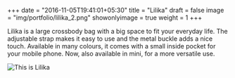 +++
date = "2016-11-05T19:41:01+05:30"
title = "Lilika"
draft = false
image = "img/portfolio/lilika_2.png"
showonlyimage = true
weight = 1
+++

Lilika is a large crossbody bag with a big space to fit your everyday life. The adjustable strap makes it easy to use and the metal buckle adds a nice touch. Available in many colours, it comes with a small inside pocket for your mobile phone. Now, also available in mini, for a more versatile use.
<!--more-->
![This is Lilika][1]

[1]: /img/portfolio/lilika_2.png

